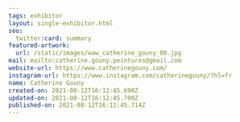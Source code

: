```yaml
---
tags: exhibitor
layout: single-exhibitor.html
seo:
  twitter:card: summary
featured-artwork:
  url: /static/images/waw_catherine_gouny_00.jpg
mail: mailto:catherine.gouny.peintures@gmail.com
website-url: https://www.catherinegouny.com/
instagram-url: https://www.instagram.com/catherinegouny/?hl=fr
name: Catherine Gouny
created-on: 2021-08-12T16:12:45.690Z
updated-on: 2021-08-12T16:12:45.700Z
published-on: 2021-08-12T16:12:45.714Z
---
```

